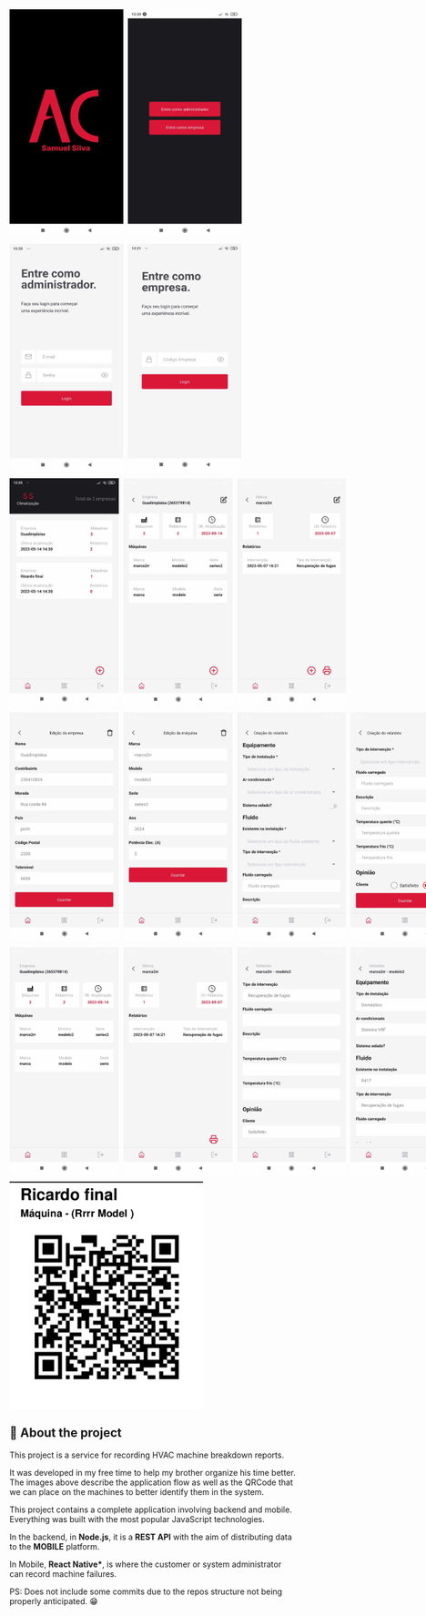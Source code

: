 <div style="display: flex; flex-direction: row;">
<img src="./.github/mobile1.jpg" width="200" height="400">

<img src="./.github/mobile2.jpg" style="margin-left: 8px" width="200" height="400">
</div>

<div  style="margin-top: 12px;display: flex; flex-direction: row;">
<img src="./.github/mobile4.jpg"  width="200" height="400">

<img src="./.github/mobile3.jpg" style="margin-left: 8px" width="200" height="400">
</div>

<div  style="margin-top: 12px;display: flex; flex-direction: row;" >
<img src="./.github/mobile5.jpg"  width="200" height="400">

<img src="./.github/mobile6.jpg" style="margin-left: 8px" width="200" height="400">

<img src="./.github/mobile8.jpg" style="margin-left: 8px" width="200" height="400">
</div>

<div  style="margin-top: 12px;display: flex; flex-direction: row;">
  <img src="./.github/mobile7.jpg" width="200" height="400">

  <img src="./.github/mobile9.jpg" style="margin-left: 8px" width="200" height="400">

  <img src="./.github/mobile10.jpg" style="margin-left: 8px" width="200" height="400">

  <img src="./.github/mobile11.jpg" style="margin-left: 8px" width="200" height="400">
</div>

<div  style="margin-top: 12px;display: flex; flex-direction: row;" >
  <img src="./.github/mobile12.jpg" width="200" height="400">

  <img src="./.github/mobile13.jpg" style="margin-left: 8px" width="200" height="400">

  <img src="./.github/mobile14.jpg" style="margin-left: 8px" width="200" height="400">

  <img src="./.github/mobile15.jpg" style="margin-left: 8px" width="200" height="400">
</div>

<div  style="margin-top: 12px;display: flex; flex-direction: row;">
  <img src="./.github/mobile16.png" height="400">
</div>

## :rocket: About the project

This project is a service for recording HVAC machine breakdown reports.

It was developed in my free time to help my brother organize his time better.
The images above describe the application flow as well as the QRCode that we can place on the machines to better identify them in the system.

This project contains a complete application involving backend and mobile. Everything was built with the most popular JavaScript technologies.

In the backend, in **Node.js**, it is a **REST API** with the aim of distributing data to the **MOBILE** platform.

In Mobile, **React Native\***, is where the customer or system administrator can record machine failures.

PS: Does not include some commits due to the repos structure not being properly anticipated. :grin:

